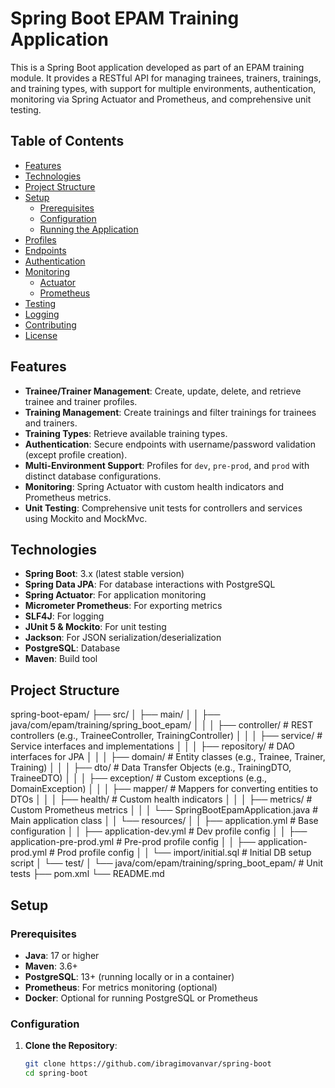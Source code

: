 # Spring Boot EPAM Training Application

This is a Spring Boot application developed as part of an EPAM training module. It provides a RESTful API for managing trainees, trainers, trainings, and training types, with support for multiple environments, authentication, monitoring via Spring Actuator and Prometheus, and comprehensive unit testing.

## Table of Contents
- [Features](#features)
- [Technologies](#technologies)
- [Project Structure](#project-structure)
- [Setup](#setup)
  - [Prerequisites](#prerequisites)
  - [Configuration](#configuration)
  - [Running the Application](#running-the-application)
- [Profiles](#profiles)
- [Endpoints](#endpoints)
- [Authentication](#authentication)
- [Monitoring](#monitoring)
  - [Actuator](#actuator)
  - [Prometheus](#prometheus)
- [Testing](#testing)
- [Logging](#logging)
- [Contributing](#contributing)
- [License](#license)

## Features
- **Trainee/Trainer Management**: Create, update, delete, and retrieve trainee and trainer profiles.
- **Training Management**: Create trainings and filter trainings for trainees and trainers.
- **Training Types**: Retrieve available training types.
- **Authentication**: Secure endpoints with username/password validation (except profile creation).
- **Multi-Environment Support**: Profiles for `dev`, `pre-prod`, and `prod` with distinct database configurations.
- **Monitoring**: Spring Actuator with custom health indicators and Prometheus metrics.
- **Unit Testing**: Comprehensive unit tests for controllers and services using Mockito and MockMvc.

## Technologies
- **Spring Boot**: 3.x (latest stable version)
- **Spring Data JPA**: For database interactions with PostgreSQL
- **Spring Actuator**: For application monitoring
- **Micrometer Prometheus**: For exporting metrics
- **SLF4J**: For logging
- **JUnit 5 & Mockito**: For unit testing
- **Jackson**: For JSON serialization/deserialization
- **PostgreSQL**: Database
- **Maven**: Build tool

## Project Structure
spring-boot-epam/
├── src/
│   ├── main/
│   │   ├── java/com/epam/training/spring_boot_epam/
│   │   │   ├── controller/       # REST controllers (e.g., TraineeController, TrainingController)
│   │   │   ├── service/          # Service interfaces and implementations
│   │   │   ├── repository/       # DAO interfaces for JPA
│   │   │   ├── domain/           # Entity classes (e.g., Trainee, Trainer, Training)
│   │   │   ├── dto/              # Data Transfer Objects (e.g., TrainingDTO, TraineeDTO)
│   │   │   ├── exception/        # Custom exceptions (e.g., DomainException)
│   │   │   ├── mapper/           # Mappers for converting entities to DTOs
│   │   │   ├── health/           # Custom health indicators
│   │   │   ├── metrics/          # Custom Prometheus metrics
│   │   │   └── SpringBootEpamApplication.java  # Main application class
│   │   └── resources/
│   │       ├── application.yml            # Base configuration
│   │       ├── application-dev.yml        # Dev profile config
│   │       ├── application-pre-prod.yml   # Pre-prod profile config
│   │       ├── application-prod.yml       # Prod profile config
│   │       └── import/initial.sql         # Initial DB setup script
│   └── test/
│       └── java/com/epam/training/spring_boot_epam/  # Unit tests
├── pom.xml
└── README.md


## Setup

### Prerequisites
- **Java**: 17 or higher
- **Maven**: 3.6+
- **PostgreSQL**: 13+ (running locally or in a container)
- **Prometheus**: For metrics monitoring (optional)
- **Docker**: Optional for running PostgreSQL or Prometheus

### Configuration
1. **Clone the Repository**:
   ```bash
   git clone https://github.com/ibragimovanvar/spring-boot
   cd spring-boot
